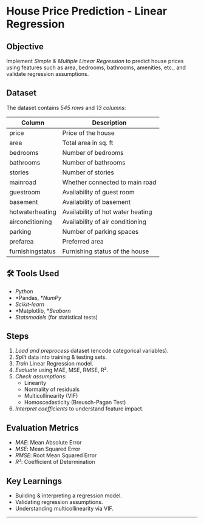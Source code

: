 #  House Price Prediction - Linear Regression

##  Objective
Implement *Simple & Multiple Linear Regression* to predict house prices using features such as area, bedrooms, bathrooms, amenities, etc., and validate regression assumptions.

##  Dataset
The dataset contains *545 rows* and *13 columns*:

| Column | Description |
|--------|-------------|
| price | Price of the house |
| area | Total area in sq. ft |
| bedrooms | Number of bedrooms |
| bathrooms | Number of bathrooms |
| stories | Number of stories |
| mainroad | Whether connected to main road |
| guestroom | Availability of guest room |
| basement | Availability of basement |
| hotwaterheating | Availability of hot water heating |
| airconditioning | Availability of air conditioning |
| parking | Number of parking spaces |
| prefarea | Preferred area |
| furnishingstatus | Furnishing status of the house |

## 🛠 Tools Used
- *Python*
- *Pandas, **NumPy*
- *Scikit-learn*
- *Matplotlib, **Seaborn*
- *Statsmodels* (for statistical tests)

##  Steps
1. *Load and preprocess* dataset (encode categorical variables).
2. *Split* data into training & testing sets.
3. *Train* Linear Regression model.
4. *Evaluate* using MAE, MSE, RMSE, R².
5. *Check assumptions*:
   - Linearity
   - Normality of residuals
   - Multicollinearity (VIF)
   - Homoscedasticity (Breusch-Pagan Test)
6. *Interpret coefficients* to understand feature impact.

##  Evaluation Metrics
- *MAE*: Mean Absolute Error  
- *MSE*: Mean Squared Error  
- *RMSE*: Root Mean Squared Error  
- *R²*: Coefficient of Determination  

##  Key Learnings
- Building & interpreting a regression model.
- Validating regression assumptions.
- Understanding multicollinearity via VIF.

---
